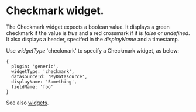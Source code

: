 # Checkmark widget.

The Checkmark widget expects a boolean value. It displays a green checkmark if the value is *true* and a red crossmark if it is *false* or *undefined*. It also displays a header, specifed in the *displayName* and a timestamp. 

Use *widgetType* 'checkmark' to specify a Checkmark widget, as below:

```
{
  plugin: 'generic',
  widgetType: 'checkmark',
  datasourceId: 'MyDatasource',
  displayName: 'Something',
  fieldName: 'foo'
}
```

See also [widgets](../).
